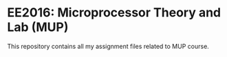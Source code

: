 # EE2016: Microprocessor Theory and Lab (MUP)

This repository contains all my assignment files related to MUP course. 
